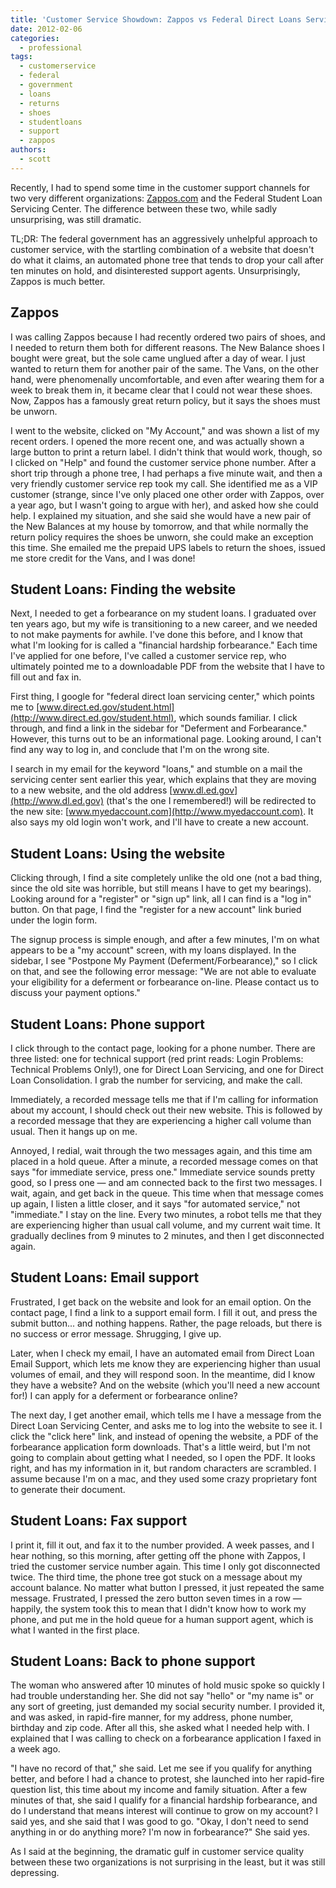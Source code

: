 ```yaml
---
title: 'Customer Service Showdown: Zappos vs Federal Direct Loans Servicing Center'
date: 2012-02-06
categories:
  - professional
tags:
  - customerservice
  - federal
  - government
  - loans
  - returns
  - shoes
  - studentloans
  - support
  - zappos
authors:
  - scott
---
```


Recently, I had to spend some time in the customer support channels for two very different organizations: [Zappos.com](http://zappos.com/) and the Federal Student Loan Servicing Center. The difference between these two, while sadly unsurprising, was still dramatic.

TL;DR: The federal government has an aggressively unhelpful approach to customer service, with the startling combination of a website that doesn't do what it claims, an automated phone tree that tends to drop your call after ten minutes on hold, and disinterested support agents. Unsurprisingly, Zappos is much better.

## Zappos

I was calling Zappos because I had recently ordered two pairs of shoes, and I needed to return them both for different reasons. The New Balance shoes I bought were great, but the sole came unglued after a day of wear. I just wanted to return them for another pair of the same. The Vans, on the other hand, were phenomenally uncomfortable, and even after wearing them for a week to break them in, it became clear that I could not wear these shoes. Now, Zappos has a famously great return policy, but it says the shoes must be unworn.

I went to the website, clicked on "My Account," and was shown a list of my recent orders. I opened the more recent one, and was actually shown a large button to print a return label. I didn't think that would work, though, so I clicked on "Help" and found the customer service phone number. After a short trip through a phone tree, I had perhaps a five minute wait, and then a very friendly customer service rep took my call. She identified me as a VIP customer (strange, since I've only placed one other order with Zappos, over a year ago, but I wasn't going to argue with her), and asked how she could help. I explained my situation, and she said she would have a new pair of the New Balances at my house by tomorrow, and that while normally the return policy requires the shoes be unworn, she could make an exception this time. She emailed me the prepaid UPS labels to return the shoes, issued me store credit for the Vans, and I was done!

## Student Loans: Finding the website

Next, I needed to get a forbearance on my student loans. I graduated over ten years ago, but my wife is transitioning to a new career, and we needed to not make payments for awhile. I've done this before, and I know that what I'm looking for is called a "financial hardship forbearance." Each time I've applied for one before, I've called a customer service rep, who ultimately pointed me to a downloadable PDF from the website that I have to fill out and fax in.

First thing, I google for "federal direct loan servicing center," which points me to [www.direct.ed.gov/student.html](http://www.direct.ed.gov/student.html), which sounds familiar. I click through, and find a link in the sidebar for "Deferment and Forbearance." However, this turns out to be an informational page. Looking around, I can't find any way to log in, and conclude that I'm on the wrong site.

I search in my email for the keyword "loans," and stumble on a mail the servicing center sent earlier this year, which explains that they are moving to a new website, and the old address [www.dl.ed.gov](http://www.dl.ed.gov) (that's the one I remembered!) will be redirected to the new site: [www.myedaccount.com](http://www.myedaccount.com). It also says my old login won't work, and I'll have to create a new account.

## Student Loans: Using the website

Clicking through, I find a site completely unlike the old one (not a bad thing, since the old site was horrible, but still means I have to get my bearings). Looking around for a "register" or "sign up" link, all I can find is a "log in" button. On that page, I find the "register for a new account" link buried under the login form.

The signup process is simple enough, and after a few minutes, I'm on what appears to be a "my account" screen, with my loans displayed. In the sidebar, I see "Postpone My Payment (Deferment/Forbearance)," so I click on that, and see the following error message: "We are not able to evaluate your eligibility for a deferment or forbearance on-line. Please contact us to discuss your payment options."

## Student Loans: Phone support

I click through to the contact page, looking for a phone number. There are three listed: one for technical support (red print reads: Login Problems: Technical Problems Only!), one for Direct Loan Servicing, and one for Direct Loan Consolidation. I grab the number for servicing, and make the call.

Immediately, a recorded message tells me that if I'm calling for information about my account, I should check out their new website. This is followed by a recorded message that they are experiencing a higher call volume than usual. Then it hangs up on me.

Annoyed, I redial, wait through the two messages again, and this time am placed in a hold queue. After a minute, a recorded message comes on that says "for immediate service, press one." Immediate service sounds pretty good, so I press one — and am connected back to the first two messages. I wait, again, and get back in the queue. This time when that message comes up again, I listen a little closer, and it says "for automated service," not "immediate." I stay on the line. Every two minutes, a robot tells me that they are experiencing higher than usual call volume, and my current wait time. It gradually declines from 9 minutes to 2 minutes, and then I get disconnected again.

## Student Loans: Email support

Frustrated, I get back on the website and look for an email option. On the contact page, I find a link to a support email form. I fill it out, and press the submit button... and nothing happens. Rather, the page reloads, but there is no success or error message. Shrugging, I give up.

Later, when I check my email, I have an automated email from Direct Loan Email Support, which lets me know they are experiencing higher than usual volumes of email, and they will respond soon. In the meantime, did I know they have a website? And on the website (which you'll need a new account for!) I can apply for a deferment or forbearance online?

The next day, I get another email, which tells me I have a message from the Direct Loan Servicing Center, and asks me to log into the website to see it. I click the "click here" link, and instead of opening the website, a PDF of the forbearance application form downloads. That's a little weird, but I'm not going to complain about getting what I needed, so I open the PDF. It looks right, and has my information in it, but random characters are scrambled. I assume because I'm on a mac, and they used some crazy proprietary font to generate their document.

## Student Loans: Fax support

I print it, fill it out, and fax it to the number provided. A week passes, and I hear nothing, so this morning, after getting off the phone with Zappos, I tried the customer service number again. This time I only got disconnected twice. The third time, the phone tree got stuck on a message about my account balance. No matter what button I pressed, it just repeated the same message. Frustrated, I pressed the zero button seven times in a row — happily, the system took this to mean that I didn't know how to work my phone, and put me in the hold queue for a human support agent, which is what I wanted in the first place.

## Student Loans: Back to phone support

The woman who answered after 10 minutes of hold music spoke so quickly I had trouble understanding her. She did not say "hello" or "my name is" or any sort of greeting, just demanded my social security number. I provided it, and was asked, in rapid-fire manner, for my address, phone number, birthday and zip code. After all this, she asked what I needed help with. I explained that I was calling to check on a forbearance application I faxed in a week ago.

"I have no record of that," she said. Let me see if you qualify for anything better, and before I had a chance to protest, she launched into her rapid-fire question list, this time about my income and family situation. After a few minutes of that, she said I qualify for a financial hardship forbearance, and do I understand that means interest will continue to grow on my account? I said yes, and she said that I was good to go. "Okay, I don't need to send anything in or do anything more? I'm now in forbearance?" She said yes.

As I said at the beginning, the dramatic gulf in customer service quality between these two organizations is not surprising in the least, but it was still depressing.
